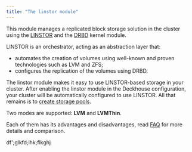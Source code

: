 ```yaml
---
title: "The linstor module"
---
```


This module manages a replicated block storage solution in the cluster using the [LINSTOR](https://linbit.com/linstor/) and the [DRBD](https://linbit.com/drbd/) kernel module.

LINSTOR is an orchestrator, acting as an abstraction layer that:
- automates the creation of volumes using well-known and proven technologies such as LVM and ZFS;
- configures the replication of the volumes using DRBD.

The linstor module makes it easy to use LINSTOR-based storage in your cluster. After enabling the linstor module in the Deckhouse configuration, your cluster will be automatically configured to use LINSTOR. All that remains is to [create storage pools](configuration.html#linstor-storage-configuration).

Two modes are supported: **LVM** and **LVMThin**.

Each of them has its advantages and disadvantages, read [FAQ](faq.html#performance-and-reliability-notes-comparison-to-ceph) for more details and comparison.


df';glkfd;lhk;flkghj
